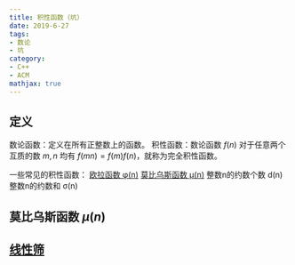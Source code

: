 ```yaml
---
title: 积性函数（坑）
date: 2019-6-27
tags:
- 数论
- 坑
category:
- C++
- ACM
mathjax: true
---
```


## 定义

数论函数：定义在所有正整数上的函数。
积性函数：数论函数 $f(n)$ 对于任意两个互质的数 $m,n$ 均有 $f(mn)=f(m)f(n)$，就称为完全积性函数。

一些常见的积性函数：
[欧拉函数 φ(n)](../欧拉函数/)
[莫比乌斯函数 μ(n)](#莫比乌斯函数)
整数n的约数个数 d(n)
整数n的约数和 σ(n)

## 莫比乌斯函数 $μ(n)$

## [线性筛](../质数#欧拉筛（线性筛）)
